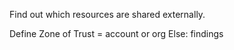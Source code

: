 
Find out which resources are shared externally.

Define Zone of Trust = account or org
Else: findings